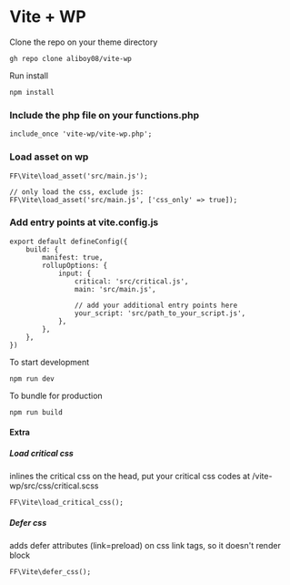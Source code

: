 <h1>Vite + WP</h1>

Clone the repo on your theme directory
```
gh repo clone aliboy08/vite-wp
```

Run install
```
npm install
```


<h3>Include the php file on your functions.php</h3>

```
include_once 'vite-wp/vite-wp.php';
```


<h3>Load asset on wp</h3>

```
FF\Vite\load_asset('src/main.js');

// only load the css, exclude js:
FF\Vite\load_asset('src/main.js', ['css_only' => true]);
```


<h3>Add entry points at vite.config.js</h3>

```
export default defineConfig({
    build: {
        manifest: true,
        rollupOptions: {
            input: {
                critical: 'src/critical.js',
                main: 'src/main.js',

                // add your additional entry points here
                your_script: 'src/path_to_your_script.js',
            },
        },
    },
})
```


To start development
```
npm run dev
```

To bundle for production
```
npm run build
```


<h4>Extra</h4>

<h5>Load critical css</h5>

inlines the critical css on the head, put your critical css codes at /vite-wp/src/css/critical.scss
```
FF\Vite\load_critical_css();
```

<h5>Defer css</h5>

adds defer attributes (link=preload) on css link tags, so it doesn't render block
```
FF\Vite\defer_css();
```
